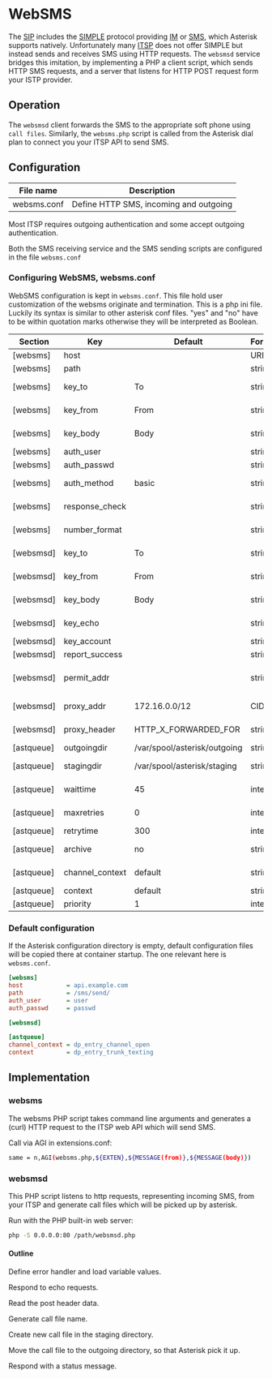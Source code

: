 #  WebSMS

The [SIP](wikipedia.org/wiki/Session_Initiation_Protocol) includes the [SIMPLE](wikipedia.org/wiki/SIMPLE_(instant_messaging_protocol)) protocol providing [IM](wikipedia.org/wiki/Instant_messaging) or [SMS](wikipedia.org/wiki/SMS), which Asterisk supports natively. Unfortunately many [ITSP](wikipedia.org/wiki/Internet_telephony_service_provider) does not offer SIMPLE but instead sends and receives SMS using HTTP requests. The `websmsd` service bridges this imitation, by implementing a PHP a client script, which sends HTTP SMS requests, and a server that listens for HTTP POST request form your ISTP provider.

## Operation

The `websmsd` client forwards the SMS to the appropriate soft phone using `call files`. Similarly, the `websms.php` script is called from the Asterisk dial plan to connect you your ITSP API to send SMS.

## Configuration


| File name        | Description                                                  |
| ---------------- | ------------------------------------------------------------ |
| websms.conf      | Define HTTP SMS, incoming and outgoing                       |

Most ITSP requires outgoing authentication and some accept outgoing authentication.

Both the SMS receiving service and the SMS sending scripts are configured in the file `websms.conf`

### Configuring WebSMS, websms.conf

WebSMS configuration is kept in `websms.conf`. This file hold user customization of the websms originate and termination.
This is a php ini file. Luckily its syntax is similar to other asterisk conf files.
"yes" and "no" have to be within quotation marks otherwise they will be interpreted as Boolean.

| Section    | Key             | Default                      | Format  | Description                                                  |
| ---------- | --------------- | ---------------------------- | ------- | ------------------------------------------------------------ |
| [websms]   | host            |                              | URI     | protocol and host name to send sms to                        |
| [websms]   | path            |                              | string  | complete url will be <host><path>                            |
| [websms]   | key_to          | To                           | string  | http POST key name holding sms destination phone number      |
| [websms]   | key_from        | From                         | string  | http POST key name holding sms originating phone number      |
| [websms]   | key_body        | Body                         | string  | http POST key name holding the sms message                   |
| [websms]   | auth_user       |                              | string  | authentication username/key                                  |
| [websms]   | auth_passwd     |                              | string  | authentication password/secret                               |
| [websms]   | auth_method     | basic                        | string  | eg "zadarma" method to authenticate sms request              |
| [websms]   | response_check  |                              | string  | http POST key=value to check, eg "status=success"            |
| [websms]   | number_format   |                              | string  | eg "omit+" omit leading "+" in phone numbers                 |
| [websmsd]  | key_to          | To                           | string  | http POST key name holding sms destination phone number      |
| [websmsd]  | key_from        | From                         | string  | http POST key name holding sms origination phone number      |
| [websmsd]  | key_body        | Body                         | string  | http POST key name holding the sms message                   |
| [websmsd]  | key_echo        |                              | string  | some ITSP test that the client respond by echoing it value, eg "zd_echo" |
| [websmsd]  | key_account     |                              | string  | NOT USED                                                     |
| [websmsd]  | report_success  |                              | string  | report success, eg, "<Response></Response>"                  |
| [websmsd]  | permit_addr     |                              | string  | if defined, only listed addrs are accepted, eg 185.45.152.42,3.104.90.0/24,3.1.77.0/24 |
| [websmsd]  | proxy_addr      | 172.16.0.0/12                | CIDR    | Trust "proxy_header" from these IPs, eg 10.0.0.0/8,172.16.0.0/12,192.168.0.0/16 |
| [websmsd]  | proxy_header    | HTTP_X_FORWARDED_FOR         | string  | Behind a proxy this header hold the real client IP           |
| [astqueue] | outgoingdir     | /var/spool/asterisk/outgoing | string  | directory where asterisk picks up call files                 |
| [astqueue] | stagingdir      | /var/spool/asterisk/staging  | string  | create call file here and then move to outgoing              |
| [astqueue] | waittime        | 45                           | integer | how many seconds to wait for an answer before the call fails |
| [astqueue] | maxretries      | 0                            | integer | number of retries before failing. 0 = don't retry if fails   |
| [astqueue] | retrytime       | 300                          | integer |                                                              |
| [astqueue] | archive         | no                           | string  | "yes" = save call file to /var/spool/asterisk/outgoing_done  |
| [astqueue] | channel_context | default                      | string  | dialplan context to answer the call, ie set up the channel   |
| [astqueue] | context         | default                      | string  | dialplan context to handle the sms                           |
| [astqueue] | priority        | 1                            | integer | dialplan priority to handle the sms                          |

### Default configuration

If the Asterisk configuration directory is empty, default configuration files will be copied there at container startup. The one relevant here is `websms.conf`.


```ini
[websms]
host            = api.example.com
path            = /sms/send/
auth_user       = user
auth_passwd     = passwd

[websmsd]

[astqueue]
channel_context = dp_entry_channel_open
context         = dp_entry_trunk_texting
```

## Implementation

### websms
The websms PHP script takes command line arguments and generates a (curl) HTTP
request to the ITSP web API which will send SMS.

Call via AGI in extensions.conf:
```bash
same = n,AGI(websms.php,${EXTEN},${MESSAGE(from)},${MESSAGE(body)})
```
### websmsd
This PHP script listens to http requests, representing incoming SMS,
 from your ITSP and generate call files which will be picked up by asterisk.

Run with the PHP built-in web server:
```bash
php -S 0.0.0.0:80 /path/websmsd.php
```
#### Outline

Define error handler and load variable values.

Respond to echo requests.

Read the post header data.

Generate call file name.

Create new call file in the staging directory.

Move the call file to the outgoing directory, so that Asterisk pick it up.

Respond with a status message.
